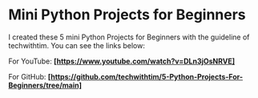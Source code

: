 # Mini Python Projects for Beginners

I created these 5 mini Python Projects for Beginners with the guideline of techwithtim. 
You can see the links below:

For YouTube:
**[https://www.youtube.com/watch?v=DLn3jOsNRVE]**


For GitHub:
**[https://github.com/techwithtim/5-Python-Projects-For-Beginners/tree/main]**
